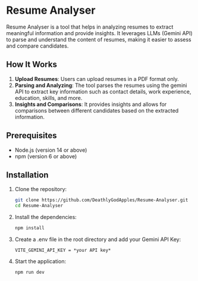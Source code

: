 # Resume Analyser

Resume Analyser is a tool that helps in analyzing resumes to extract meaningful information and provide insights. It leverages LLMs (Gemini API) to parse and understand the content of resumes, making it easier to assess and compare candidates.

## How It Works

1. **Upload Resumes**: Users can upload resumes in a PDF format only.
2. **Parsing and Analyzing**: The tool parses the resumes using the gemini API to extract key information such as contact details, work experience, education, skills, and more.
3. **Insights and Comparisons**: It provides insights and allows for comparisons between different candidates based on the extracted information.

## Prerequisites

- Node.js (version 14 or above)
- npm (version 6 or above)

## Installation

1. Clone the repository:
   ```bash
   git clone https://github.com/DeathlyGodApples/Resume-Analyser.git
   cd Resume-Analyser

2. Install the dependencies:
   ```bash
   npm install

3. Create a .env file in the root directory and add your Gemini API Key:
   	```env
    VITE_GEMINI_API_KEY = *your API key*

4. Start the application:
   ```bash
   npm run dev


